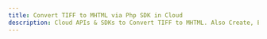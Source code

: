 ---title: Convert TIFF to MHTML via Php SDK in Clouddescription: Cloud APIs & SDKs to Convert TIFF to MHTML. Also Create, Edit & Render Microsoft Word & OpenOffice documents in the Cloud.---